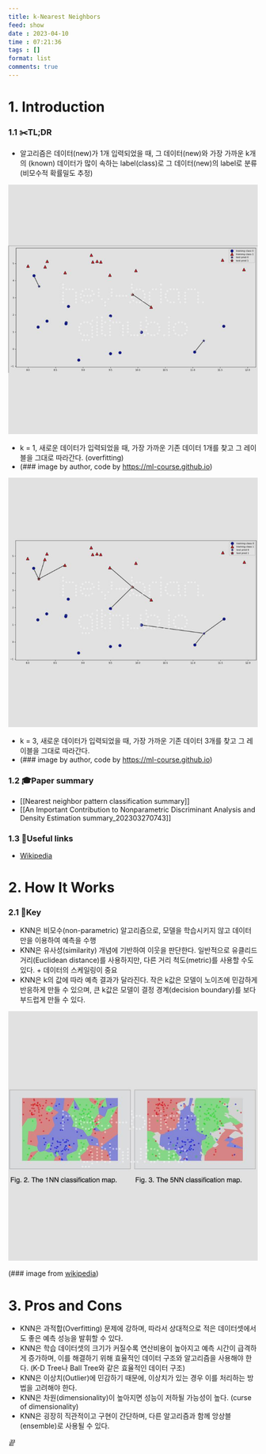```yaml
---
title: k-Nearest Neighbors
feed: show
date : 2023-04-10
time : 07:21:36
tags : []
format: list
comments: true
---
```


# 1. Introduction
### 1.1 ✂️TL;DR
- 알고리즘은 데이터(new)가 1개 입력되었을 때, 그 데이터(new)와 가장 가까운 k개의 (known) 데이터가 많이 속하는 label(class)로 그 데이터(new)의 label로 분류(비모수적 확률밀도 추정)

![](/attachments/Pasted_image_20230412072013_watermarked.jpeg)

- k = 1, 새로운 데이터가 입력되었을 때, 가장 가까운 기존 데이터 1개를 찾고 그 레이블을 그대로 따라간다. (overfitting)
- (\### image by author, code by https://ml-course.github.io)



![](/attachments/Pasted_image_20230412072707_watermarked.jpeg)

- k = 3, 새로운 데이터가 입력되었을 때, 가장 가까운 기존 데이터 3개를 찾고 그 레이블을 그대로 따라간다. 
- (\### image by author, code by https://ml-course.github.io)

### 1.2 🎓Paper summary
- [[Nearest neighbor pattern classification summary]]
- [[An Important Contribution to Nonparametric Discriminant Analysis and Density Estimation summary_202303270743]]

### 1.3 🔗Useful links
- [Wikipedia](https://en.wikipedia.org/wiki/K-nearest_neighbors_algorithm)

# 2. How It Works
### 2.1 🔑Key 
- KNN은 비모수(non-parametric) 알고리즘으로, 모델을 학습시키지 않고 데이터만을 이용하여 예측을 수행
- KNN은 유사성(similarity) 개념에 기반하여 이웃을 판단한다. 일반적으로 유클리드 거리(Euclidean distance)를 사용하지만, 다른 거리 척도(metric)를 사용할 수도 있다. + 데이터의 스케일링이 중요
- KNN은 k의 값에 따라 예측 결과가 달라진다. 작은 k값은 모델이 노이즈에 민감하게 반응하게 만들 수 있으며, 큰 k값은 모델이 결정 경계(decision boundary)를 보다 부드럽게 만들 수 있다.

![](/attachments/Screenshot_2023-04-10_at_73419_AM_watermarked.jpeg)

(\### image from [wikipedia](https://en.wikipedia.org/wiki/K-nearest_neighbors_algorithm))

# 3. Pros and Cons
- KNN은 과적합(Overfitting) 문제에 강하며, 따라서 상대적으로 적은 데이터셋에서도 좋은 예측 성능을 발휘할 수 있다.
- KNN은 학습 데이터셋의 크기가 커질수록 연산비용이 높아지고 예측 시간이 급격하게 증가하며, 이를 해결하기 위해 효율적인 데이터 구조와 알고리즘을 사용해야 한다. (K-D Tree나 Ball Tree와 같은 효율적인 데이터 구조)
- KNN은 이상치(Outlier)에 민감하기 때문에, 이상치가 있는 경우 이를 처리하는 방법을 고려해야 한다.
- KNN은 차원(dimensionality)이 높아지면 성능이 저하될 가능성이 높다. (curse of dimensionality)
- KNN은 굉장히 직관적이고 구현이 간단하며, 다른 알고리즘과 함께 앙상블(ensemble)로 사용될 수 있다.



_끝_
